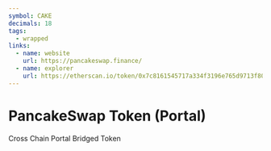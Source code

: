 ```yaml
---
symbol: CAKE
decimals: 18
tags:
  - wrapped
links:
  - name: website
    url: https://pancakeswap.finance/
  - name: explorer
    url: https://etherscan.io/token/0x7c8161545717a334f3196e765d9713f8042EF338
---
```


# PancakeSwap Token (Portal)

Cross Chain Portal Bridged Token
